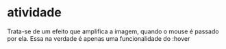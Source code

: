 # atividade
Trata-se de um efeito que amplifica a imagem, quando o mouse é passado por ela. Essa na verdade é apenas uma funcionalidade do :hover
